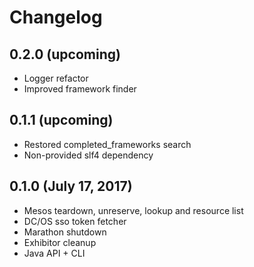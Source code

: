 # Changelog

## 0.2.0 (upcoming)

* Logger refactor
* Improved framework finder

## 0.1.1 (upcoming)

* Restored completed_frameworks search
* Non-provided slf4 dependency

## 0.1.0 (July 17, 2017)

* Mesos teardown, unreserve, lookup and resource list
* DC/OS sso token fetcher
* Marathon shutdown
* Exhibitor cleanup
* Java API + CLI 
